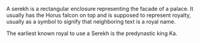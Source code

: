 A serekh is a rectangular enclosure representing the facade of a palace. It usually has the Horus falcon on top and is supposed to represent royalty, usually as a symbol to signify that neighboring text is a royal name.

The earliest known royal to use a Serekh is the predynastic king Ka.